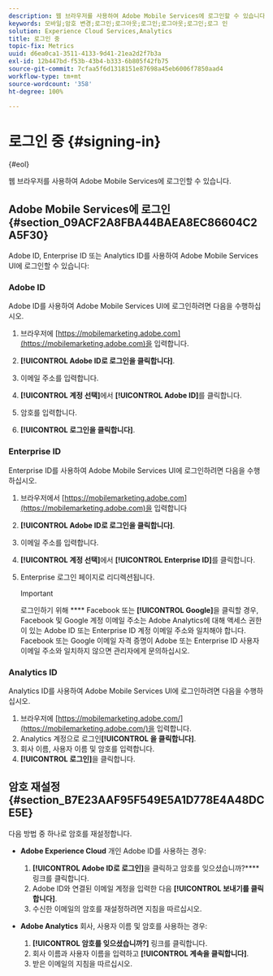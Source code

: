 ```yaml
---
description: 웹 브라우저를 사용하여 Adobe Mobile Services에 로그인할 수 있습니다.
keywords: 모바일;암호 변경;로그인;로그아웃;로그인;로그아웃;로그인;로그 인
solution: Experience Cloud Services,Analytics
title: 로그인 중
topic-fix: Metrics
uuid: d6ea0ca1-3511-4133-9d41-21ea2d2f7b3a
exl-id: 12b447bd-f53b-43b4-b333-6b805f42fb75
source-git-commit: 7cfaa5f6d1318151e87698a45eb6006f7850aad4
workflow-type: tm+mt
source-wordcount: '358'
ht-degree: 100%

---
```


# 로그인 중 {#signing-in}

{#eol}

웹 브라우저를 사용하여 Adobe Mobile Services에 로그인할 수 있습니다.

## Adobe Mobile Services에 로그인 {#section_09ACF2A8FBA44BAEA8EC86604C2A5F30}

Adobe ID, Enterprise ID 또는 Analytics ID를 사용하여 Adobe Mobile Services UI에 로그인할 수 있습니다:

### Adobe ID

Adobe ID를 사용하여 Adobe Mobile Services UI에 로그인하려면 다음을 수행하십시오.

1. 브라우저에 [https://mobilemarketing.adobe.com](https://mobilemarketing.adobe.com)을 입력합니다.
1. **[!UICONTROL Adobe ID로 로그인을 클릭합니다]**.
1. 이메일 주소를 입력합니다.
1. **[!UICONTROL 계정 선택]**&#x200B;에서 **[!UICONTROL Adobe ID]**&#x200B;를 클릭합니다.

1. 암호를 입력합니다.
1. **[!UICONTROL 로그인을 클릭합니다]**.


### Enterprise ID

Enterprise ID를 사용하여 Adobe Mobile Services UI에 로그인하려면 다음을 수행하십시오.

1. 브라우저에서 [https://mobilemarketing.adobe.com](https://mobilemarketing.adobe.com)을 입력합니다
1. **[!UICONTROL Adobe ID로 로그인을 클릭합니다]**.
1. 이메일 주소를 입력합니다.
1. **[!UICONTROL 계정 선택]**&#x200B;에서 **[!UICONTROL Enterprise ID]**&#x200B;를 클릭합니다.

1. Enterprise 로그인 페이지로 리디렉션됩니다.

   >[!IMPORTANT]
   >
   >로그인하기 위해 **** Facebook 또는 **[!UICONTROL Google]**&#x200B;을 클릭할 경우, Facebook 및 Google 계정 이메일 주소는 Adobe Analytics에 대해 액세스 권한이 있는 Adobe ID 또는 Enterprise ID 계정 이메일 주소와 일치해야 합니다. Facebook 또는 Google 이메일 자격 증명이 Adobe 또는 Enterprise ID 사용자 이메일 주소와 일치하지 않으면 관리자에게 문의하십시오.

### Analytics ID

Analytics ID를 사용하여 Adobe Mobile Services UI에 로그인하려면 다음을 수행하십시오.

1. 브라우저에 [https://mobilemarketing.adobe.com/](https://mobilemarketing.adobe.com/)을 입력합니다.
1. Analytics 계정으로 로그인&#x200B;**[!UICONTROL 을 클릭합니다]**.
1. 회사 이름, 사용자 이름 및 암호를 입력합니다.
1. **[!UICONTROL 로그인]**&#x200B;을 클릭합니다.

## 암호 재설정 {#section_B7E23AAF95F549E5A1D778E4A48DCE5E}

다음 방법 중 하나로 암호를 재설정합니다.

* **Adobe Experience Cloud** 개인 Adobe ID를 사용하는 경우:

   1. **[!UICONTROL Adobe ID로 로그인]**&#x200B;을 클릭하고 암호를 잊으셨습니까?**** 링크를 클릭합니다.
   1. Adobe ID와 연결된 이메일 계정을 입력한 다음 **[!UICONTROL 보내기를 클릭합니다]**.
   1. 수신한 이메일의 암호를 재설정하려면 지침을 따르십시오.

* **Adobe Analytics** 회사, 사용자 이름 및 암호를 사용하는 경우:

   1. **[!UICONTROL 암호를 잊으셨습니까?]** 링크를 클릭합니다.
   1. 회사 이름과 사용자 이름을 입력하고 **[!UICONTROL 계속을 클릭합니다]**.
   1. 받은 이메일의 지침을 따르십시오.
